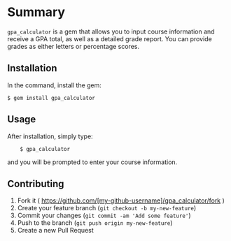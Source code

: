# Summary

`gpa_calculator` is a gem that allows you to input course information and receive a GPA total, as well as a detailed grade report. You can provide grades as either letters or percentage scores.

## Installation

In the command, install the gem:

    $ gem install gpa_calculator

## Usage

After installation, simply type:

		$ gpa_calculator

and you will be prompted to enter your course information.

## Contributing

1. Fork it ( https://github.com/[my-github-username]/gpa_calculator/fork )
2. Create your feature branch (`git checkout -b my-new-feature`)
3. Commit your changes (`git commit -am 'Add some feature'`)
4. Push to the branch (`git push origin my-new-feature`)
5. Create a new Pull Request
